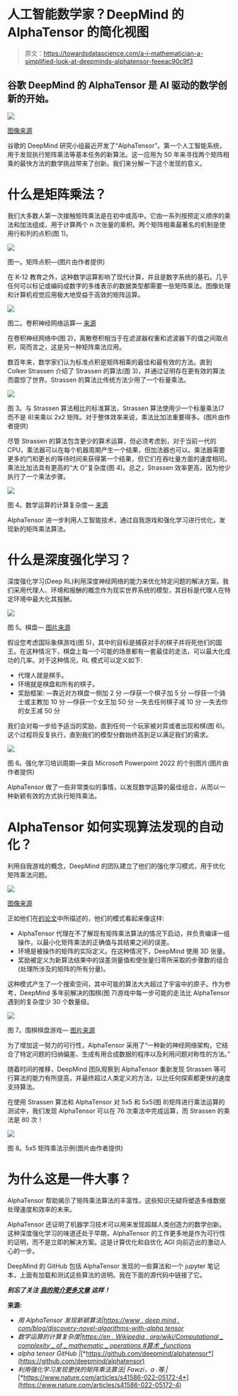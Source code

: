 # 人工智能数学家？DeepMind 的 AlphaTensor 的简化视图

> 原文：<https://towardsdatascience.com/a-i-mathematician-a-simplified-look-at-deepminds-alphatensor-feeeac90c9f3>

## 谷歌 DeepMind 的 AlphaTensor 是 AI 驱动的数学创新的开始。

![](img/5395b3fa709d6a8512343b8109d3d130.png)

[图像来源](https://www.freepik.com/free-vector/scientific-formulas-chalkboard_7458753.htm#query=math&position=13&from_view=search&track=sph)

谷歌的 DeepMind 研究小组最近开发了“AlphaTensor”。第一个人工智能系统，用于发现执行矩阵乘法等基本任务的新算法。这一应用为 50 年来寻找两个矩阵相乘的最快方法的数学挑战带来了创新。我们来分解一下这个发现的意义。

# 什么是矩阵乘法？

我们大多数人第一次接触矩阵乘法是在初中或高中。它由一系列按预定义顺序的乘法和加法组成，用于计算两个 n 次张量的乘积。两个矩阵相乘最著名的机制是使用行和列的点积(图 1)。

![](img/de9288b93a07bdcf3bf38164d761fe9b.png)

图一。矩阵点积—(图片由作者提供)

在 K-12 教育之外，这种数学运算影响了现代计算，并且是数字系统的基石。几乎任何可以标记或编码成数字的多维表示的数据类型都需要一些矩阵乘法。图像处理和计算机视觉应用极大地受益于高效的矩阵运算。

![](img/d03fa8751020ee5d29c81914d1de9a8a.png)

图二。卷积神经网络运算— [来源](https://en.wikipedia.org/wiki/Convolutional_neural_network)

在卷积神经网络中(图 2)，离散卷积相当于在滤波器权重和滤波器下的值之间取点积，简而言之，这是另一种矩阵乘法应用。

数百年来，数学家们认为标准点积是矩阵相乘的最佳和最有效的方法。直到 Colker Strassen 介绍了 Strassen 的算法(图 3)，并通过证明存在更有效的算法而震惊了世界。Strassen 的算法比传统方法少用了一个标量乘法。

![](img/95ab04e07c12b3efaa8f329ccb19f3fe.png)

图 3。与 Strassen 算法相比的标准算法，Strassen 算法使用少一个标量乘法(7 而不是 8)来乘以 2x2 矩阵。对于整体效率来说，乘法比加法重要得多。(图片由作者提供)

尽管 Strassen 的算法包含更少的算术运算，但必须考虑到，对于当前一代的 CPU，乘法器可以在每个机器周期产生一个结果，但加法器也可以。乘法器需要更多的门和更长的等待时间来获得第一个结果，但它们在吞吐量方面的速度相同。乘法比加法具有更高的“大 O”复杂度(图 4)。总之，Strassen 效率更高，因为他少执行了一个乘法步骤。

![](img/7126fddd010711413a50394e91528e72.png)

图 4。数学运算的计算复杂度— [来源](https://en.wikipedia.org/wiki/Computational_complexity_of_mathematical_operations#Arithmetic_functions)

AlphaTensor 进一步利用人工智能技术，通过自我游戏和强化学习进行优化，发现新的矩阵乘法算法。

# 什么是深度强化学习？

深度强化学习(Deep RL)利用深度神经网络的能力来优化特定问题的解决方案。我们采用代理人、环境和报酬的概念作为现实世界系统的模型，其目标是代理人在特定环境中最大化其报酬。

![](img/934bc7e8b7182ab2cb4c1243d6bc8631.png)

图 5。棋盘— [图片来源](https://www.freepik.com/free-photo/chess-game-business-strategy-concept_2753717.htm#query=chess&position=0&from_view=search&track=sph)

假设您考虑国际象棋游戏(图 5)，其中的目标是捕获对手的棋子并将死他们的国王。在这种情况下，棋盘上每一个可能的场景都有一套最佳的走法，可以最大化成功的几率。对于这种情况，RL 模式可以定义如下:

*   代理人就是棋手。
*   环境就是棋盘和所有的棋子。
*   奖励框架:
    —靠近对方棋盘一侧加 2 分
    —俘获一个棋子加 5 分
    —俘获一个骑士或主教加 10 分
    —俘获一个女王加 50 分
    —失去任何棋子减 10 分
    —失去你的女王减 50 分

我们会对每一步给予适当的奖励，直到任何一个玩家被对弈或者出现和棋(图 6)。这个过程将反复执行，直到我们的模型分数始终高到足以满足我们的需求。

![](img/98edbe745739c04789000b291296b446.png)

图 6。强化学习培训周期—来自 Microsoft Powerpoint 2022 的个别图片(图片由作者提供)

AlphaTensor 做了一些非常类似的事情，以发现数学运算的最佳组合，从而以一种新颖有效的方式执行矩阵乘法。

# AlphaTensor 如何实现算法发现的自动化？

利用自我游戏的概念，DeepMind 的团队建立了他们的强化学习模式，用于优化矩阵乘法问题。

![](img/7c5829327ad874f557f1fa4e56299549.png)

[图像来源](https://www.freepik.com/free-vector/mathematics-concept-illustration_10733824.htm#query=mathematics&position=24&from_view=search&track=sph)

正如他们在[的论文](https://www.nature.com/articles/s41586-022-05172-4)中所描述的，他们的模式看起来像这样:

*   AlphaTensor 代理在不了解现有矩阵乘法算法的情况下启动，并负责编译一组操作，以最小化矩阵乘法的正确值与其结果之间的误差。
*   环境是被操作的矩阵的实际定义。在这种情况下，DeepMind 使用 3D 张量。
*   奖励被定义为新算法结果中的误差测量值和使张量归零所采取的步骤数的组合(处理所涉及的矩阵的所有分量)。

这种模式产生了一个搜索空间，其中可能的算法大大超过了宇宙中的原子。作为参考，DeepMind 多年前解决的围棋(图 7)游戏中每一步可能的走法比 AlphaTensor 遇到的复杂度少 30 个数量级。

![](img/2f6cae1c9fbffb4945c57720aafe62c8.png)

图 7。围棋棋盘游戏— [图片来源](https://en.wikipedia.org/wiki/Go_(game))

为了增加这一努力的可行性，AlphaTensor 采用了“一种新的神经网络架构，它结合了特定问题的归纳偏差、生成有用合成数据的程序以及利用问题对称性的方法。”

随着时间的推移，DeepMind 团队观察到 AlphaTensor 重新发现 Strassen 等可行算法的能力有所提高，并最终超过人类定义的方法，以比任何探索都更快的速度支持算法。

在使用 Strassen 算法和 AlphaTensor 对 5x5 和 5x5(图 8)矩阵进行乘法运算的测试中，我们发现 AlphaTensor 可以在 76 次乘法中完成运算，而 Strassen 的乘法是 80 次！

![](img/20a244ac38627d1b82f0b7835b1d31fc.png)

图 8。5x5 矩阵乘法示例(图片由作者提供)

# 为什么这是一件大事？

AlphaTensor 帮助揭示了矩阵乘法算法的丰富性。这些知识无疑将塑造多维数据处理速度和效率的未来。

AlphaTensor 还证明了机器学习技术可以用来发现超越人类创造力的数学创新。这种深度强化学习的味道还处于早期，AlphaTensor 的工作更多地是作为可行性的证明，而不是立即的解决方案。这是计算优化和自优化 AGI 向前迈出的激动人心的一步。

DeepMind 的 GitHub 包括 AlphaTensor 发现的一些算法和一个 jupyter 笔记本，上面有加载和测试这些算法的说明。我在下面的源代码中链接了它。

***别忘了关注*** [***我的简介更多文章***](https://eduand-alvarez.medium.com/) ***这样！***

**来源:**

*   *用 AlphaTensor 发现新颖算法|*[*https://www . deep mind . com/blog/discovery-novel-algorithms-with-alpha tensor*](https://www.deepmind.com/blog/discovering-novel-algorithms-with-alphatensor)
*   *数学运算的计算复杂度|*[*https://en . Wikipedia . org/wiki/Computational _ complexity _ of _ mathematic _ operations #算术 _functions*](https://en.wikipedia.org/wiki/Computational_complexity_of_mathematical_operations#Arithmetic_functions)
*   *alpha tensor GitHub |*[*https://github.com/deepmind/alphatensor*](https://github.com/deepmind/alphatensor)
*   *利用强化学习发现更快的矩阵乘法算法| Fawzi，a .等.|*[*https://www.nature.com/articles/s41586-022-05172-4*](https://www.nature.com/articles/s41586-022-05172-4)